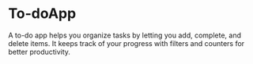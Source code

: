 # To-doApp
A to-do app helps you organize tasks by letting you add, complete, and delete items. It keeps track of your progress with filters and counters for better productivity.
